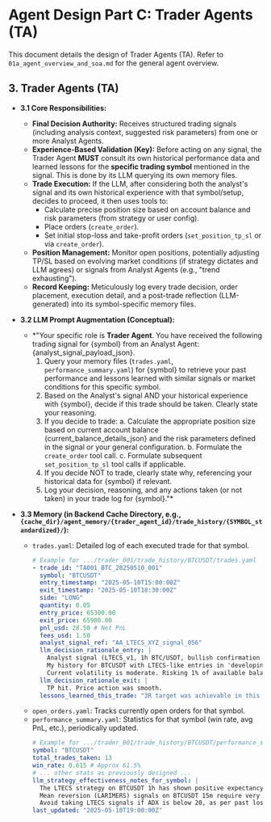 # Agent Design Part C: Trader Agents (TA)

This document details the design of Trader Agents (TA). Refer to `01a_agent_overview_and_soa.md` for the general agent overview.

## 3. Trader Agents (TA)

*   **3.1 Core Responsibilities:**
    *   **Final Decision Authority:** Receives structured trading signals (including analysis context, suggested risk parameters) from one or more Analyst Agents.
    *   **Experience-Based Validation (Key):** Before acting on any signal, the Trader Agent **MUST** consult its own historical performance data and learned lessons for the **specific trading symbol** mentioned in the signal. This is done by its LLM querying its own memory files.
    *   **Trade Execution:** If the LLM, after considering both the analyst's signal and its own historical experience with that symbol/setup, decides to proceed, it then uses tools to:
        *   Calculate precise position size based on account balance and risk parameters (from strategy or user config).
        *   Place orders (`create_order`).
        *   Set initial stop-loss and take-profit orders (`set_position_tp_sl` or via `create_order`).
    *   **Position Management:** Monitor open positions, potentially adjusting TP/SL based on evolving market conditions (if strategy dictates and LLM agrees) or signals from Analyst Agents (e.g., "trend exhausting").
    *   **Record Keeping:** Meticulously log every trade decision, order placement, execution detail, and a post-trade reflection (LLM-generated) into its symbol-specific memory files.

*   **3.2 LLM Prompt Augmentation (Conceptual):**
    *   *"Your specific role is **Trader Agent**. You have received the following trading signal for {symbol} from an Analyst Agent: {analyst_signal_payload_json}.
        1. Query your memory files (`trades.yaml`, `performance_summary.yaml`) for {symbol} to retrieve your past performance and lessons learned with similar signals or market conditions for this specific symbol.
        2. Based on the Analyst's signal AND your historical experience with {symbol}, decide if this trade should be taken. Clearly state your reasoning.
        3. If you decide to trade:
            a. Calculate the appropriate position size based on current account balance {current_balance_details_json} and the risk parameters defined in the signal or your general configuration.
            b. Formulate the `create_order` tool call.
            c. Formulate subsequent `set_position_tp_sl` tool calls if applicable.
        4. If you decide NOT to trade, clearly state why, referencing your historical data for {symbol} if relevant.
        5. Log your decision, reasoning, and any actions taken (or not taken) in your trade log for {symbol}."*

*   **3.3 Memory (in Backend Cache Directory, e.g., `{cache_dir}/agent_memory/{trader_agent_id}/trade_history/{SYMBOL_standardized}/`):**
    *   `trades.yaml`: Detailed log of each executed trade for that symbol.
        ```yaml
        # Example for .../trader_001/trade_history/BTCUSDT/trades.yaml
        - trade_id: "TA001_BTC_20250510_001"
          symbol: "BTCUSDT"
          entry_timestamp: "2025-05-10T15:00:00Z"
          exit_timestamp: "2025-05-10T18:30:00Z"
          side: "LONG"
          quantity: 0.05
          entry_price: 65300.00
          exit_price: 65900.00
          pnl_usd: 28.50 # Net PnL
          fees_usd: 1.50
          analyst_signal_ref: "AA_LTECS_XYZ_signal_056"
          llm_decision_rationale_entry: |
            Analyst signal (LTECS_v1, 1h BTC/USDT, bullish confirmation medium) received.
            My history for BTCUSDT with LTECS-like entries in 'developing_bullish' 1h trend: 12 trades, 67% win rate, avg RRR 1.8.
            Current volatility is moderate. Risking 1% of available balance. Calculated position size 0.05 BTC. SL at 64800 (1.5x ATR from signal). TP at 66800 (3R). Proceeding.
          llm_decision_rationale_exit: |
            TP hit. Price action was smooth.
          lessons_learned_this_trade: "3R target was achievable in this trend leg. Good entry confirmation from analyst."
        ```
    *   `open_orders.yaml`: Tracks currently open orders for that symbol.
    *   `performance_summary.yaml`: Statistics for that symbol (win rate, avg PnL, etc.), periodically updated.
        ```yaml
        # Example for .../trader_001/trade_history/BTCUSDT/performance_summary.yaml
        symbol: "BTCUSDT"
        total_trades_taken: 13
        win_rate: 0.615 # Approx 61.5%
        # ... other stats as previously designed ...
        llm_strategy_effectiveness_notes_for_symbol: |
          The LTECS strategy on BTCUSDT 1h has shown positive expectancy.
          Mean reversion (LARIMERS) signals on BTCUSDT 15m require very careful filtering of range quality; historical performance mixed.
          Avoid taking LTECS signals if ADX is below 20, as per past losing trades.
        last_updated: "2025-05-10T19:00:00Z"